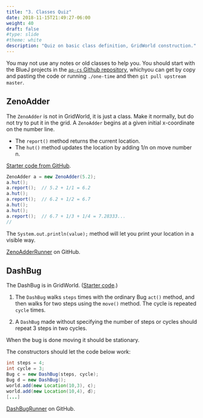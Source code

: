 ```yaml
---
title: "3. Classes Quiz"
date: 2018-11-15T21:49:27-06:00
weight: 40
draft: false
#type: slide
#theme: white
description: "Quiz on basic class definition, GridWorld construction."
---
```


You may not use any notes or old classes to help you. You should start
with the BlueJ projects in the [`ap-cs` Github
repository](https://github.com/2018-2019-WY-AP-CS/ap-cs), whichyou can
get by copy and pasting the code or running `./one-time` and then `git
pull upstream master`.

##  ZenoAdder

The `ZenoAdder` is not in GridWorld, it is just a class. Make it 
normally, but do not try to put it in the grid. A `ZenoAdder`
begins at a given initial x-coordinate on the number line. 

* The `report()` method returns the current location.  
* The `hut()` method updates the location by adding 1/n on move number n.

[Starter code from GitHub](https://raw.githubusercontent.com/2018-2019-WY-AP-CS/ap-cs/master/GridWorld/projects/ch03-quiz/ch03ClassesQuiz/ZenoAdder.java).

```java
ZenoAdder a = new ZenoAdder(5.2);
a.hut();
a.report();  // 5.2 + 1/1 = 6.2
a.hut();
a.report();  // 6.2 + 1/2 = 6.7
a.hut();
a.hut();
a.report();  // 6.7 + 1/3 + 1/4 = 7.28333...
// 
```

The `System.out.println(value);` method will let you print your
location in a visible way.

[ZenoAdderRunner](https://raw.githubusercontent.com/2018-2019-WY-AP-CS/ap-cs/master/GridWorld/projects/ch03-quiz/ch03ClassesQuiz/ZenoAdderRunner.java)
on GitHub.

## DashBug

The DashBug is in GridWorld. ([Starter code](https://raw.githubusercontent.com/2018-2019-WY-AP-CS/ap-cs/master/GridWorld/projects/ch03-quiz/ch03ClassesQuiz/DashBug.java).)

1. The `DashBug` walks `steps` times with the ordinary Bug `act()` method,
and then walks for two steps using the `move()` method. The cycle is
repeated `cycle` times.

2. A `DashBug` made without specifying the number of steps or cycles
   should repeat 3 steps in two cycles.

When the bug is done moving it should be stationary.

The constructors should let the code below work:

```java
int steps = 4;
int cycle = 3;
Bug c = new DashBug(steps, cycle);
Bug d = new DashBug();
world.add(new Location(10,3), c);
world.add(new Location(10,4), d);
[...]
```


[DashBugRunner](https://raw.githubusercontent.com/2018-2019-WY-AP-CS/ap-cs/master/GridWorld/projects/ch03-quiz/ch03ClassesQuiz/DashBugRunner.java)
on GitHub.
